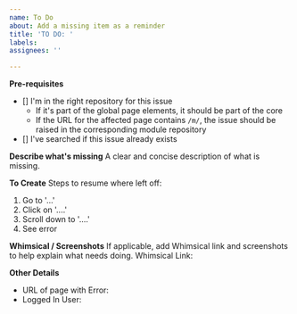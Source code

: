 ```yaml
---
name: To Do
about: Add a missing item as a reminder
title: 'TO DO: '
labels: 
assignees: ''

---
```


**Pre-requisites**
<!-- Type 'X' in the square brackets to confirm -->
- [] I'm in the right repository for this issue
    - If it's part of the global page elements, it should be part of the core
    - If the URL for the affected page contains `/m/`, the issue should be raised in the corresponding module repository
- [] I've searched if this issue already exists

**Describe what's missing**
A clear and concise description of what is missing.

**To Create**
Steps to resume where left off:
1. Go to '...'
2. Click on '....'
3. Scroll down to '....'
4. See error

**Whimsical / Screenshots**
If applicable, add Whimsical link and screenshots to help explain what needs doing.
Whimsical Link: 

**Other Details**
 - URL of page with Error: 
 - Logged In User: 
 